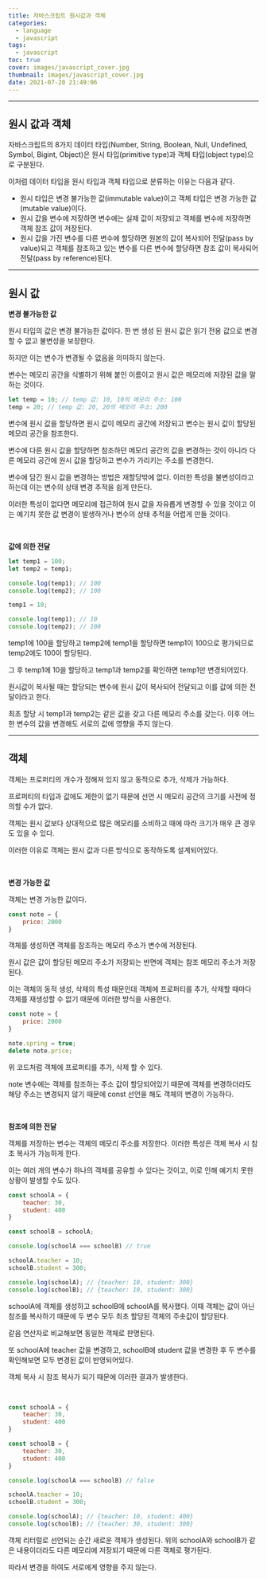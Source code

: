 ```yaml
---
title: 자바스크립트 원시값과 객체
categories:
  - language
  - javascript
tags:
  - javascript
toc: true
cover: images/javascript_cover.jpg
thumbnail: images/javascript_cover.jpg
date: 2021-07-20 21:49:06
---
```


---

<!--more-->

## **원시 값과 객체**

자바스크립트의 8가지 데이터 타입(Number, String, Boolean, Null, Undefined, Symbol, Bigint, Object)은 원시 타입(primitive type)과 객체 타입(object type)으로 구분된다.

이처럼 데이터 타입을 원시 타입과 객체 타입으로 분류하는 이유는 다음과 같다.

- 원시 타입은 변경 불가능한 값(immutable value)이고 객체 타입은 변경 가능한 값(mutable value)이다.
- 원시 값을 변수에 저장하면 변수에는 실제 값이 저장되고 객체를 변수에 저장하면 객체 참조 값이 저장된다.
- 원시 값을 가진 변수를 다른 변수에 할당하면 원본의 값이 복사되어 전달(pass by value)되고 객체를 참조하고 있는 변수를 다른 변수에 할당하면 참조 값이 복사되어 전달(pass by reference)된다.

---

## **원시 값**

**변경 불가능한 값**

원시 타입의 값은 변경 불가능한 값이다. 한 번 생성 된 원시 값은 읽기 전용 값으로 변경할 수 없고 불변성을 보장한다.

하지만 이는 변수가 변경될 수 없음을 의미하지 않는다.

변수는 메모리 공간을 식별하기 위해 붙인 이름이고 원시 값은 메모리에 저장된 값을 말하는 것이다.

```javascript
let temp = 10; // temp 값: 10, 10의 메모리 주소: 100
temp = 20; // temp 값: 20, 20의 메모리 주소: 200
```

변수에 원시 값을 할당하면 원시 값이 메모리 공간에 저장되고 변수는 원시 값이 할당된 메모리 공간을 참조한다.

변수에 다른 원시 값을 할당하면 참조하던 메모리 공간의 값을 변경하는 것이 아니라 다른 메모리 공간에 원시 값을 할당하고 변수가 가리키는 주소를 변경한다.

변수에 담긴 원시 값을 변경하는 방법은 재할당밖에 없다. 이러한 특성을 불변성이라고 하는데 이는 변수의 상태 변경 추적을 쉽게 만든다.

이러한 특성이 없다면 메모리에 접근하여 원시 값을 자유롭게 변경할 수 있을 것이고 이는 예기치 못한 값 변경이 발생하거나 변수의 상태 추적을 어렵게 만들 것이다.

<br />

**값에 의한 전달**

```javascript
let temp1 = 100;
let temp2 = temp1;

console.log(temp1); // 100
console.log(temp2); // 100

temp1 = 10;

console.log(temp1); // 10
console.log(temp2); // 100
```

temp1에 100을 할당하고 temp2에 temp1을 할당하면 temp1이 100으로 평가되므로 temp2에도 100이 할당된다.

그 후 temp1에 10을 할당하고 temp1과 temp2를 확인하면 temp1만 변경되어있다.

원시값이 복사될 때는 할당되는 변수에 원시 값이 복사되어 전달되고 이를 값에 의한 전달이라고 한다.

최초 할당 시 temp1과 temp2는 같은 값을 갖고 다른 메모리 주소를 갖는다. 이후 어느 한 변수의 값을 변경해도 서로의 값에 영향을 주지 않는다.

---

## **객체**

객체는 프로퍼티의 개수가 정해져 있지 않고 동적으로 추가, 삭제가 가능하다.

프로퍼티의 타입과 값에도 제한이 없기 때문에 선언 시 메모리 공간의 크기를 사전에 정의할 수가 없다.

객체는 원시 값보다 상대적으로 많은 메모리를 소비하고 때에 따라 크기가 매우 큰 경우도 있을 수 있다.

이러한 이유로 객체는 원시 값과 다른 방식으로 동작하도록 설계되어있다.

<br />

**변경 가능한 값**

객체는 변경 가능한 값이다.

```javascript
const note = {
	price: 2000
}
```

객체를 생성하면 객체를 참조하는 메모리 주소가  변수에 저장된다.

원시 값은 값이 할당된 메모리 주소가 저장되는 반면에 객체는 참조 메모리 주소가 저장된다.

이는 객체의 동적 생성, 삭제의 특성 때문인데 객체에 프로퍼티를 추가, 삭제할 때마다 객체를 재생성할 수 없기 때문에 이러한 방식을 사용한다.

```javascript
const note = {
	price: 2000
}

note.spring = true;
delete note.price;
```

위 코드처럼 객체에 프로퍼티를 추가, 삭제 할 수 있다.

note 변수에는 객체를 참조하는 주소 값이 할당되어있기 때문에 객체를 변경하더라도 해당 주소는 변경되지 않기 때문에 const 선언을 해도 객체의 변경이 가능하다.

<br />

**참조에 의한 전달**

객체를 저장하는 변수는 객체의 메모리 주소를 저장한다. 이러한 특성은 객체 복사 시 참조 복사가 가능하게 한다.

이는 여러 개의 변수가 하나의 객체를 공유할 수 있다는 것이고, 이로 인해 예기치 못한 상황이 발생할 수도 있다.

```javascript
const schoolA = {
    teacher: 30,
    student: 400
}

const schoolB = schoolA;

console.log(schoolA === schoolB) // true

schoolA.teacher = 10;
schoolB.student = 300;

console.log(schoolA); // {teacher: 10, student: 300}
console.log(schoolB); // {teacher: 10, student: 300}
```

schoolA에 객체를 생성하고 schoolB에 schoolA를 복사했다. 이때 객체는 값이 아닌 참조를 복사하기 때문에 두 변수 모두 최초 할당된 객체의 주솟값이 할당된다.

같음 연산자로 비교해보면 동일한 객체로 판명된다.

또 schoolA에 teacher 값을 변경하고, schoolB에 student 값을 변경한 후 두 변수를 확인해보면 모두 변경된 값이 반영되어있다.

객체 복사 시 참조 복사가 되기 때문에 이러한 결과가 발생한다.

<br />

```javascript
const schoolA = {
    teacher: 30,
    student: 400
}

const schoolB = {
    teacher: 30,
    student: 400
}

console.log(schoolA === schoolB) // false

schoolA.teacher = 10;
schoolB.student = 300;

console.log(schoolA); // {teacher: 10, student: 400}
console.log(schoolB); // {teacher: 30, student: 300}
```

객체 리터럴로 선언되는 순간 새로운 객체가 생성된다. 위의 schoolA와 schoolB가 같은 내용이더라도 다른 메모리에 저장되기 때문에 다른 객체로 평가된다.

따라서 변경을 하여도 서로에게 영향을 주지 않는다.
